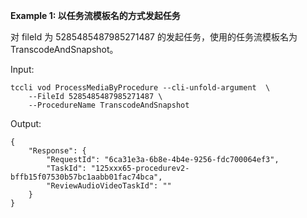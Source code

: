 **Example 1: 以任务流模板名的方式发起任务**

对 fileId 为 5285485487985271487 的发起任务，使用的任务流模板名为 TranscodeAndSnapshot。

Input: 

```
tccli vod ProcessMediaByProcedure --cli-unfold-argument  \
    --FileId 5285485487985271487 \
    --ProcedureName TranscodeAndSnapshot
```

Output: 
```
{
    "Response": {
        "RequestId": "6ca31e3a-6b8e-4b4e-9256-fdc700064ef3",
        "TaskId": "125xxx65-procedurev2-bffb15f07530b57bc1aabb01fac74bca",
        "ReviewAudioVideoTaskId": ""
    }
}
```

